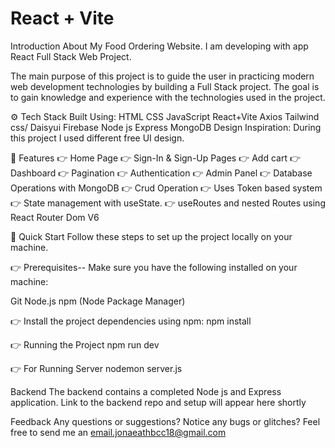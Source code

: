 # React + Vite
Introduction
About
My Food Ordering Website. I am developing with app React Full Stack Web Project.
 
The main purpose of this project is to guide the user in practicing modern web development technologies by building a Full Stack project. The goal is to gain knowledge and experience with the technologies used in the project.

⚙️ Tech Stack
Built Using:
HTML
CSS
JavaScript
React+Vite
Axios
Tailwind css/ Daisyui
Firebase
Node js
Express
MongoDB
Design Inspiration:
During this project I used different free UI design.

🔋 Features
👉 Home Page
👉 Sign-In & Sign-Up Pages
👉 Add cart
👉 Dashboard
👉 Pagination
👉 Authentication
👉 Admin Panel
👉 Database Operations with MongoDB
👉 Crud Operation
👉 Uses Token based system
👉 State management with useState.
👉 useRoutes and nested Routes using React Router Dom V6


🤸 Quick Start
Follow these steps to set up the project locally on your machine.

👉 Prerequisites--
Make sure you have the following installed on your machine:

Git
Node.js
npm (Node Package Manager)

👉 Install the project dependencies using npm:
   npm install
   
👉 Running the Project
    npm run dev

👉 For Running Server
  nodemon server.js


Backend
The backend contains a completed Node js and Express application. Link to the backend repo and setup will appear here shortly

Feedback
Any questions or suggestions? Notice any bugs or glitches? Feel free to send me an email.jonaeathbcc18@gmail.com
